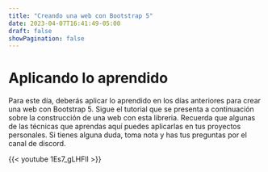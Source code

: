 ```yaml
---
title: "Creando una web con Bootstrap 5"
date: 2023-04-07T16:41:49-05:00
draft: false
showPagination: false
---
```


# Aplicando lo aprendido

Para este día, deberás aplicar lo aprendido en los días anteriores para crear una web con Bootstrap 5. Sigue el tutorial que se presenta a continuación sobre la construcción de una web con esta libreria. Recuerda que algunas de las técnicas que aprendas aquí puedes aplicarlas en tus proyectos personales. Si tienes alguna duda, toma nota y has tus preguntas por el canal de discord.

{{< youtube 1Es7_gLHFlI >}}